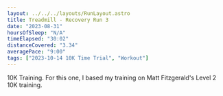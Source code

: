 ```yaml
---
layout: ../../../layouts/RunLayout.astro
title: Treadmill - Recovery Run 3
date: "2023-08-31"
hoursOfSleep: "N/A"
timeElapsed: "30:02"
distanceCovered: "3.34"
averagePace: "9:00"
tags: ["2023-10-14 10K Time Trial", "Workout"]
---
```


10K Training. For this one, I based my training on Matt Fitzgerald's Level 2 10K training.
